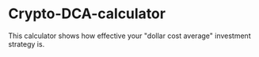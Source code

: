 # Crypto-DCA-calculator
This calculator shows how effective your "dollar cost average" investment strategy is.
